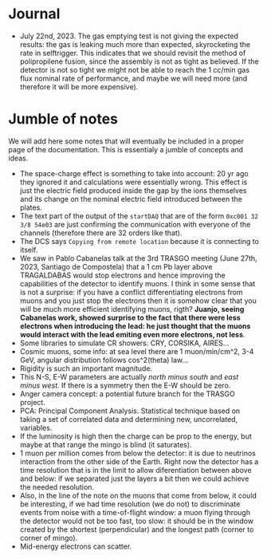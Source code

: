 # Journal
- July 22nd, 2023. The gas emptying test is not giving the expected results: the gas is leaking much more than expected, skyrocketing the rate in selftrigger. This indicates that we should revisit the method of polipropilene fusion, since the assembly is not as tight as believed. If the detector is not so tight we might not be able to reach the 1 cc/min gas flux nominal rate of performance, and maybe we will need more (and therefore it will be more expensive).

# Jumble of notes
We will add here some notes that will eventually be included in a proper page of the documentation. This is essentialy a jumble of concepts and ideas.

- The space-charge effect is something to take into account: 20 yr ago they ignored it and calculations were essentially wrong. This effect is just the electric field produced inside the gap by the ions themselves and its change on the nominal electric field introduced between the plates.
- The text part of the output of the `startDAQ` that are of the form `0xc001 32 3/8 54e03` are just confirming the communication with everyone of the channels (therefore there are 32 orders like that).
- The DCS says `Copying from remote location` because it is connecting to itself.
- We saw in Pablo Cabanelas talk at the 3rd TRASGO meeting (June 27th, 2023, Santiago de Compostela) that a 1 cm Pb layer above TRAGALDABAS would stop electrons and hence improving the capabilities of the detector to identify muons. I think in some sense that is not a surprise: if you have a conflict differentiating electrons from muons and you just stop the electrons then it is somehow clear that you will be much more efficient identifying muons, rigth? **Juanjo, seeing Cabanelas work, showed surprise to the fact that there were less electrons when introducing the lead: he just thought that the muons would interact with the lead emiting even more electrons, not less**.
- Some libraries to simulate CR showers: CRY, CORSIKA, AIRES...
- Cosmic muons, some info: at sea level there are 1 muon/min/cm^2, 3-4 GeV, angular distribution follows cos^2(theta) law...
- Rigidity is such an important magnitude.
- This N-S, E-W parameters are actually *north minus south* and *east minus west*. If there is a symmetry then the E-W should be zero.
- Anger camera concept: a potential future branch for the TRASGO project.
- PCA: Principal Component Analysis. Statistical technique based on taking a set of correlated data and determining new, uncorrelated, variables.
- If the luminosity is high then the charge can be prop to the energy, but maybe at that range the mingo is blind (it saturates).
- 1 muon per million comes from below the detector: it is due to neutrinos interaction from the other side of the Earth. Right now the detector has a time resolution that is in the limit to allow diferentiation between above and below: if we separated just the layers a bit then we could achieve the needed resolution.
- Also, in the line of the note on the muons that come from below, it could be interesting, if we had time resolution (we do not) to discriminate events from noise with a time-of-flight window: a muon flying through the detector would not be too fast, too slow: it should be in the window created by the shortest (perpendicular) and the longest path (corner to corner of mingo).
- Mid-energy electrons can scatter.

